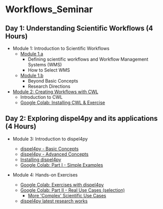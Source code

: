 # Workflows_Seminar

## Day 1: Understanding Scientific Workflows (4 Hours)

- Module 1: Introduction to Scientific Workflows
  - [Module 1.a](./Day1-Module1.a.pdf)
    - Defining scientific workflows and Workflow Management Systems (WMS)
    - How to Select WMS
  - [Module 1.b](./Day1-Module1.b.pdf)
    - Beyond Basic Concepts
    - Research Directions
- [Module 2: Creating Workflows with CWL](./Day1-Module2.pdf)
  - Introduction to CWL
  - [Google Colab: Installing CWL & Exercise](./cwl_tutorial_2024_pynb.ipynb)

## Day 2: Exploring dispel4py and its applications (4 Hours)

- Module 3: Introduction to dispel4py
    - [dispel4py - Basic Concepts](./Day2-Module3a.pdf)
    - [dispel4py - Advanced Concepts](./Day2-Module3b.pdf)
    - [Installing dispel4py](https://github.com/StreamingFlow/d4py)
    - [Google Colab: Part I - Simple Examples](./Testing_dispel4py_2_0.ipynb)

- Module 4: Hands-on Exercises
  - [Google Colab: Exercises with dispel4py](./Intro_Tutorial_dispel4py_2_0.ipynb)
  - [Google Colab: Part II - Real Use Cases (selection)](./Testing_dispel4py_2_0.ipynb)
  	- [More 'Complex' Scientific Use Cases](https://github.com/StreamingFlow/d4py_workflows)
  - [dispel4py latest research works](./Day2-Module4.pdf) 

